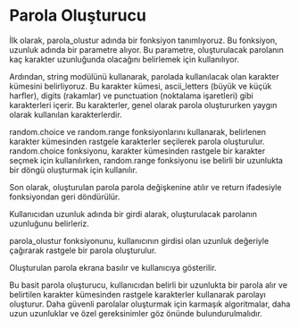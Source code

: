 # Parola Oluşturucu
İlk olarak, parola_olustur adında bir fonksiyon tanımlıyoruz. Bu fonksiyon, uzunluk adında bir parametre alıyor. Bu parametre, oluşturulacak parolanın kaç karakter uzunluğunda olacağını belirlemek için kullanılıyor.<br>

Ardından, string modülünü kullanarak, parolada kullanılacak olan karakter kümesini belirliyoruz. Bu karakter kümesi, ascii_letters (büyük ve küçük harfler), digits (rakamlar) ve punctuation (noktalama işaretleri) gibi karakterleri içerir. Bu karakterler, genel olarak parola oluştururken yaygın olarak kullanılan karakterlerdir.<br>

random.choice ve random.range fonksiyonlarını kullanarak, belirlenen karakter kümesinden rastgele karakterler seçilerek parola oluşturulur. random.choice fonksiyonu, karakter kümesinden rastgele bir karakter seçmek için kullanılırken, random.range fonksiyonu ise belirli bir uzunlukta bir döngü oluşturmak için kullanılır.<br>

Son olarak, oluşturulan parola parola değişkenine atılır ve return ifadesiyle fonksiyondan geri döndürülür.<br>

Kullanıcıdan uzunluk adında bir girdi alarak, oluşturulacak parolanın uzunluğunu belirleriz.<br>

parola_olustur fonksiyonunu, kullanıcının girdisi olan uzunluk değeriyle çağırarak rastgele bir parola oluşturulur.<br>

Oluşturulan parola ekrana basılır ve kullanıcıya gösterilir.<br>

Bu basit parola oluşturucu, kullanıcıdan belirli bir uzunlukta bir parola alır ve belirtilen karakter kümesinden rastgele karakterler kullanarak parolayı oluşturur. Daha güvenli parolalar oluşturmak için karmaşık algoritmalar, daha uzun uzunluklar ve özel gereksinimler göz önünde bulundurulmalıdır.






